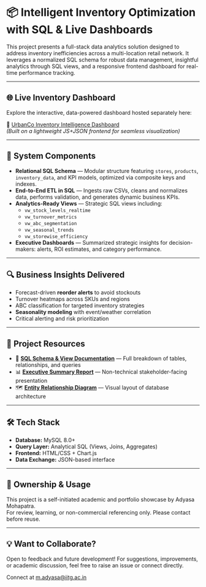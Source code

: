 # 📦 Intelligent Inventory Optimization with SQL & Live Dashboards

This project presents a full-stack data analytics solution designed to address inventory inefficiencies across a multi-location retail network. It leverages a normalized SQL schema for robust data management, insightful analytics through SQL views, and a responsive frontend dashboard for real-time performance tracking.

---

## 🌐 Live Inventory Dashboard

Explore the interactive, data-powered dashboard hosted separately here:

🔗 [UrbanCo Inventory Intelligence Dashboard](https://adyasa2004.github.io/reimagined-octo-chainsaw/)  
*(Built on a lightweight JS+JSON frontend for seamless visualization)*

---

## 🧩 System Components

- **Relational SQL Schema** — Modular structure featuring `stores`, `products`, `inventory_data`, and KPI models, optimized via composite keys and indexes.
- **End-to-End ETL in SQL** — Ingests raw CSVs, cleans and normalizes data, performs validation, and generates dynamic business KPIs.
- **Analytics-Ready Views** — Strategic SQL views including:
  - `vw_stock_levels_realtime`
  - `vw_turnover_metrics`
  - `vw_abc_segmentation`
  - `vw_seasonal_trends`
  - `vw_storewise_efficiency`
- **Executive Dashboards** — Summarized strategic insights for decision-makers: alerts, ROI estimates, and category performance.

---

## 🔍 Business Insights Delivered

- Forecast-driven **reorder alerts** to avoid stockouts
- Turnover heatmaps across SKUs and regions
- ABC classification for targeted inventory strategies
- **Seasonality modeling** with event/weather correlation
- Critical alerting and risk prioritization

---

## 📂 Project Resources

- 📘 **[SQL Schema & View Documentation](./sql-documentation.docx)** — Full breakdown of tables, relationships, and queries  
- 📊 **[Executive Summary Report](./Executive%20Report%20(Insights%20and%20Recommendations).docx)** — Non-technical stakeholder-facing presentation  
- 🗺️ **[Entity Relationship Diagram](./ERD.pdf)** — Visual layout of database architecture

---

## 🛠️ Tech Stack

- **Database:** MySQL 8.0+
- **Query Layer:** Analytical SQL (Views, Joins, Aggregates)
- **Frontend:** HTML/CSS + Chart.js
- **Data Exchange:** JSON-based interface

---

## 👤 Ownership & Usage

This project is a self-initiated academic and portfolio showcase by Adyasa Mohapatra.  
For review, learning, or non-commercial referencing only. Please contact before reuse.

---

## 💡 Want to Collaborate?

Open to feedback and future development! For suggestions, improvements, or academic discussion, feel free to raise an issue or connect directly.

Connect at m.adyasa@iitg.ac.in 


